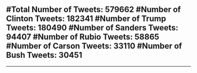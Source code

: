 #Total Number of Tweets: 579662 
#Number of Clinton Tweets: 182341
#Number of Trump Tweets: 180490
#Number of Sanders Tweets: 94407
#Number of Rubio Tweets: 58865
#Number of Carson Tweets: 33110
#Number of Bush Tweets: 30451
---
---

